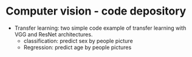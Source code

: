 <h1>Computer vision - code depository</h1>


- Transfer learning: two simple code example of transfer learning with VGG and ResNet architectures.
  - classification: predict sex by people picture
  - Regression: predict age by people pictures

